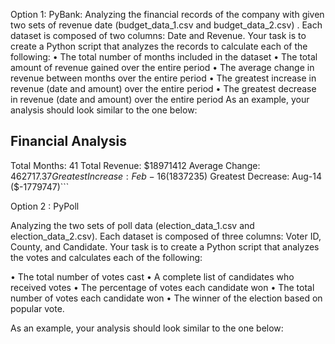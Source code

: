 Option 1: PyBank:
Analyzing the financial records of the company with given two sets of revenue date (budget_data_1.csv and budget_data_2.csv) . Each dataset is composed of two columns: Date and Revenue.
Your task is to create a Python script that analyzes the records to calculate each of the following:
•	The total number of months included in the dataset
•	The total amount of revenue gained over the entire period
•	The average change in revenue between months over the entire period
•	The greatest increase in revenue (date and amount) over the entire period
•	The greatest decrease in revenue (date and amount) over the entire period
As an example, your analysis should look similar to the one below:



Financial Analysis
-------------------------
Total Months: 41
Total Revenue: $18971412
Average Change: $462717.37
Greatest Increase: Feb-16 ($1837235)
Greatest Decrease: Aug-14 ($-1779747)```



Option 2 : PyPoll

Analyzing the two sets of poll data (election_data_1.csv and election_data_2.csv). Each dataset is composed of three columns: Voter ID, County, and Candidate. Your task is to create a Python script that analyzes the votes and calculates each of the following:

•	The total number of votes cast
•	A complete list of candidates who received votes
•	The percentage of votes each candidate won
•	The total number of votes each candidate won
•	The winner of the election based on popular vote.

As an example, your analysis should look similar to the one below:
